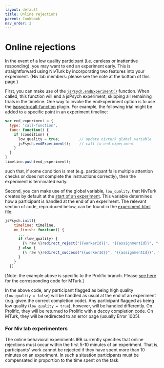 ```yaml
---
layout: default
title: Online rejections
parent: Cookbook
nav_order: 2
---
```


# Online rejections

In the event of a low quality participant (i.e. careless or inattentive responding), you may want to end an experiment early. This is straightforward using NivTurk by incorporating two features into your experiment. (Niv lab members: please see the note at the bottom of this page.)

First, you can make use of the [`jsPsych.endExperiment()`](https://www.jspsych.org/core_library/jspsych-core/#jspsychendexperiment) function. When called, this function will end a jsPsych experiment, skipping all remaining trials in the timeline. One way to invoke the endExperiment option is to use the [jspsych-call-function](https://www.jspsych.org/plugins/jspsych-call-function/) plugin. For example, the following trial might be added to a specific point in an experiment timeline:

```js
var end_experiment = {
  type: 'call-function',
  func: function() {
    if (condition) {
      low_quality = true;         // update nivturk global variable
      jsPsych.endExperiment();    // call to end experiment
    }
  }
}
timeline.push(end_experiment);
```

such that, if some condition is met (e.g. participant fails multiple attention checks or does not complete the instructions correctly), then the experiment is terminated early.

Second, you can make use of the global variable, `low_quality`, that NivTurk creates by default at the [start of an experiment](https://github.com/nivlab/nivturk/blob/prolific/app/templates/experiment.html#L42). This variable determines how a participant is handled at the end of an experiment. The relevant section of code, reproduced below, can be found in the [experiment.html](https://github.com/nivlab/nivturk/blob/prolific/app/templates/experiment.html#L47) file:

```js
jsPsych.init({
    timeline: timeline,
    on_finish: function() {
      ...
      if (low_quality) {
        {% raw %}redirect_reject("{{workerId}}", "{{assignmentId}}", "{{hitId}}", "{{code_reject}}");{% endraw %}
      } else {
        {% raw %}redirect_success("{{workerId}}", "{{assignmentId}}", "{{hitId}}", "{{code_success}}");{% endraw %}
      }
    }
  })
```
[Note: the example above is specific to the Prolific branch. Please [see here](https://github.com/nivlab/nivturk/blob/mturk/app/templates/experiment.html#L47) for the corresponding code for MTurk.]

In the above code, any participant flagged as being high quality (`low_quality = false`) will be handled as usual at the end of an experiment (e.g. given the correct completion code). Any participant flagged as being low quality (`low_quality = true`), however, will be handled differently. On Prolific, they will be returned to Prolific with a decoy completion code. On MTurk, they will be redirected to an error page (usually Error 1005).

### For Niv lab experimenters

The online behavioral experiments IRB currently specifies that online rejections must occur within the first 5-10 minutes of an experiment. That is, participants' work cannot be rejected if they have spent more than 10 minutes on an experiment. In such a situation participants must be compensated in proportion to the time spent on the task.
